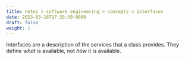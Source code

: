 ```yaml
---
title: notes > software engineering > concepts > interfaces
date: 2023-03-16T17:35:39-0600
draft: false
weight: 1
---
```

Interfaces are a description of the services that a class provides. They define *what* is available, not *how* it is available.
